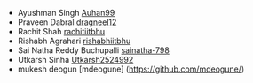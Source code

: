 * Ayushman Singh [Auhan99](https://github.com/Auhan99)
* Praveen Dabral  [dragneel12](https://github.com/dragneel12)
* Rachit Shah [rachitiitbhu](https://github.com/rachitiitbhu)
* Rishabh Agrahari [rishabhiitbhu](https://github.com/rishabhiitbhu) 
* Sai Natha Reddy Buchupalli [sainatha-798](https://github.com/sainatha-798)
* Utkarsh Sinha [Utkarsh2524992](https://github.com/Utkarsh2524992)
* mukesh deogun [mdeogune] (https://github.com/mdeogune/)
